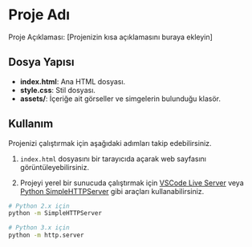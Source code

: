 # Proje Adı

Proje Açıklaması: [Projenizin kısa açıklamasını buraya ekleyin]

## Dosya Yapısı

- **index.html**: Ana HTML dosyası.
- **style.css**: Stil dosyası.
- **assets/**: İçeriğe ait görseller ve simgelerin bulunduğu klasör.

## Kullanım

Projenizi çalıştırmak için aşağıdaki adımları takip edebilirsiniz.

1. `index.html` dosyasını bir tarayıcıda açarak web sayfasını görüntüleyebilirsiniz.

2. Projeyi yerel bir sunucuda çalıştırmak için [VSCode Live Server](https://marketplace.visualstudio.com/items?itemName=ritwickdey.LiveServer) veya [Python SimpleHTTPServer](https://docs.python.org/2/library/simplehttpserver.html) gibi araçları kullanabilirsiniz.

```bash
# Python 2.x için
python -m SimpleHTTPServer

# Python 3.x için
python -m http.server
